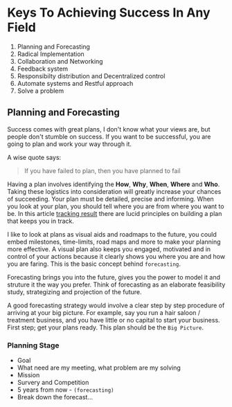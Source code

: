 # Keys To Achieving Success In Any Field

1. Planning and Forecasting
2. Radical Implementation
3. Collaboration and Networking
4. Feedback system
5. Responsibilty distribution and Decentralized control
6. Automate systems and Restful approach
7. Solve a problem

## Planning and Forecasting

Success comes with great plans, I don't know what your views are, but people don't stumble on success. If you want to be successful, you are going to plan and work your way through it.

A wise quote says:
> If you have failed to plan, then you have planned to fail

Having a plan involves identifying the __How__, __Why__, __When__, __Where__ and __Who__. Taking these logistics into consideration will greatly increase your chances of succeeding. Your plan must be detailed, precise and informing. When you look at your plan, you should tell where you are from where you want to be. In this article [tracking result](https://medium.com/ignyte/tracking-result-ab94f73d49cc) there are lucid principles on building a plan that  keeps you in track.

I like to look at plans as visual aids and roadmaps to the future, you could embed milestones, time-limits, road maps and more to make your planning more effective. A visual plan also keeps you engaged, motivated and in control of your actions because it clearly shows you where you are and how you are faring. This is the basic concept behind `forecasting`.

Forecasting brings you into the future, gives you the power to model it and struture it the way you prefer. Think of forecasting as an elaborate feasibility study, strategizing and projection of the future.

A good forecasting strategy would involve a clear step by step procedure of arriving at your big picture. For example, say you run a hair saloon / treatment business, and you have little or no capital to start your business. First step; get your plans ready. This plan should be the `Big Picture`.

### Planning Stage

- Goal
- What need are my meeting, what problem are my solving
- Mission
- Survery and Competition
- 5 years from now - `(forecasting)`
- Break down the forecast...